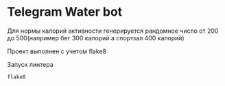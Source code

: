# Telegram Water bot

Для нормы калорий активности генерируется рандомное число от 200 до 500(например бег 300 калорий а спортзал 400 калорий)

Проект выполнен с учетом flake8

Запуск линтера
```
flake8
```